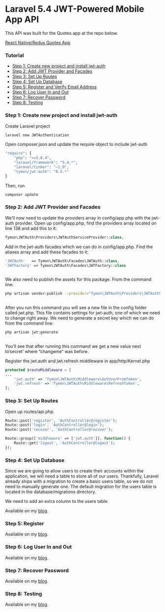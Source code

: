 # Laravel 5.4 JWT-Powered Mobile App API

This API was built for the Quotes app at the repo below.

<a href="https://github.com/MosesEsan/mesan-react-native-redux-quotes-app" target="_blank">React Native/Redux Quotes App </a>

### Tutorial

<ul>
  <li><a href="#step1">Step 1: Create new project and install jwt-auth</a></li>
  <li><a href="#step2">Step 2: Add JWT Provider and Facades</a></li>
  <li><a href="#step3">Step 3: Set Up Routes</a></li>
  <li><a href="#step4">Step 4:  Set Up Database</a></li>
  <li><a href="#step5">Step 5: Register and Verify Email Address</a></li>
  <li><a href="#step6">Step 6: Log User In and Out</a></li>
  <li><a href="#step7">Step 7: Recover Password</a></li>
  <li><a href="#step8">Step 8: Testing</a></li>
</ul>

<a name="step1"></a>
### Step 1: Create new project and install jwt-auth

Create Laravel project
```bash
laravel new JWTAuthentication
```
Open composer.json and update the require object to include jwt-auth 

```php
"require": {
    "php": ">=5.6.4",
    "laravel/framework": "5.4.*",
    "laravel/tinker": "~1.0",
    "tymon/jwt-auth": "0.5.*"
}
```
 Then, run 
```bash
composer update 
```

<a name="step2"></a>
### Step 2: Add JWT Provider and Facades
 
We’ll now need to update the providers array in config/app.php with the jwt-auth provider. Open up config/app.php, find the providers array located on line 138 and add this to it:

```php
Tymon\JWTAuth\Providers\JWTAuthServiceProvider::class, 

```
Add in the jwt-auth facades which we can do in config/app.php. Find the aliases array and add these facades to it:

```php
'JWTAuth'   => Tymon\JWTAuth\Facades\JWTAuth::class, 
'JWTFactory' => Tymon\JWTAuth\Facades\JWTFactory::class 
 
```
We also need to publish the assets for this package. From the command line: 
 
```bash
php artisan vendor:publish --provider="Tymon\JWTAuth\Providers\JWTAuthServiceProvider" 
 
```
 
After you run this command you will see a new file in the config folder called jwt.php. This file contains settings for jwt-auth, one of which we need to change right away. We need to generate a secret key which we can do from the command line: 
```bash
php artisan jwt:generate 
 
```

You’ll see that after running this command we get a new value next to’secret’ where “changeme” was before.

Register the jwt.auth and jwt.refresh middleware in app/http/Kernel.php
 
 ```php
 protected $routeMiddleware = [
 ...
     'jwt.auth' => 'Tymon\JWTAuth\Middleware\GetUserFromToken',
     'jwt.refresh' => 'Tymon\JWTAuth\Middleware\RefreshToken',
 ];
 ```

<a name="step3"></a>
### Step 3: Set Up Routes

Open up routes/api.php.

```php
Route::post('register', 'AuthController@register');
Route::post('login', 'AuthController@login');
Route::post('recover', 'AuthController@recover');

Route::group(['middleware' => ['jwt.auth']], function() {
    Route::get('logout', 'AuthController@logout');
});
```

<a name="step4"></a>
### Step 4: Set Up Database

Since we are going to allow users to create their accounts within the application, we will need a table to store all of our users. Thankfully, Laravel already ships with a migration to create a basic users table, so we do not need to manually generate one. The default migration for the users table is located in the database/migrations directory.

We need to add an extra column to the users table. 

Available on my <a href="" target="_blank">blog</a>.

<a name="step5"></a>
### Step 5: Register

Available on my <a href="5" target="_blank">blog</a>.

<a name="step6"></a>
### Step 6: Log User In and Out

Available on my <a href="6" target="_blank">blog</a>.

<a name="step7"></a>
### Step 7: Recover Password

Available on my <a href="" target="_blank">blog</a>.

<a name="step8"></a>
### Step 8: Testing

Available on my  <a href="" target="_blank">blog</a>.
